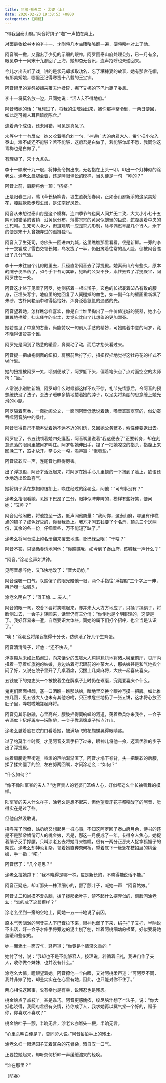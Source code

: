 ```yaml
---
title: 问棺-番外二 · 孟婆（上）
date: 2020-02-23 19:38:53 +0800
categories: [问棺]
---
```


“带我回泰山府。”阿音将绢子“啪”一声拍在桌上。

对面是收拾书本的李十一，才刚将几本古籍略略翻一遍，便将眼神对上了她。

阿音嘴一撇，又露出了少见的示弱的眼神。阿罗回泰山府处理公务，已一月有余，眼见李十一同宋十九都回了上海，她却杳无音讯，连声招呼也未递回来。

今儿才出去听了戏，讲的是状元郎求取功名，忘了糟糠妻的故事，她有那宫花帽，有那美娇娘，哪里还记得寒窑十八载的王宝钏。

阿音眼里的哀怨被翻来覆去地揉碎，挪了又挪的下巴也裹了委屈。

李十一将莫名放一边，只同她说：“活人入不得地府。”

阿音堵她的话：“我想过了，将我的生魂抽出来，搁你那神荼令里，一两日便回，如此定可掩人耳目暗度陈仓。”

连着两个成语，还未用错，可见是真急了。

未等李十一有反应，她又咬着嘴角刺一句：“神通广大的府君大人，带个把小鬼入泰山，难不成还不能够？若不能够，这府君是白做了，若能够你却不愿，我同你这青梅也是白做了。”

有理极了，宋十九点头。

李十一瞟宋十九一眼，将神荼令掏出来，无名指在上头一叩，叩出一个灯神似的涂老幺。涂老幺盘腿坐着，还是睡眼惺忪的模样，当头便是一句：“咋的？”

阿音上前，肩膀将他一顶：“挤挤。”

正是阳春三月，莺飞草长杨柳青，堤生涟漪荡春风，正如泰山府新添的这朵美娇花，腰肢款款步履生烟，是江南好风景。

阿音从未想过泰山府是这个模样，连四季节气也同人间并无二致，大大小小七十五阴司如错落的省镇，沿黄泉分布，薄雾冥冥的黄泉似蜿蜒的巨蛇，蛇腹裹着中央的生死司。生死司人极少，街道建筑一应是宋式形制，除却偶然零星几个行人，余下的便是宋十九曾嫌弃过的孤摊独马。

阿音入了生死司，仿佛头一回进四九城，这里瞧瞧那里看看，很是新鲜。一旁的李十一衣裳成了雪白交领长裙，乌发拢了一半，仍旧瘫着往常的高人脸，倒被阿音瞧出了几分气派。

李十一未往自个儿的殿里去，只径直带阿音去了浮提殿。她离泰山府有些久，原本的院子便冷落了，如今手下各司其职，她断的公案不多，索性搬去了浮提殿里，同阿罗住在一处。

阿音这才终于见着了阿罗，她侧搭着一根长辫子，玄色的长裙裹着凹凸有致的腰身，正埋头写字。地府里的她回复了人间褪掉的血色，如一副千年的壁画重新填了朱砂，古朴同艳丽中和得恰恰好，浑身泛着氤氲的通透的光。

阿音望着她，怎样瞧怎样喜欢，像是自土堆里掏出了一件价值连城的瓷器，她小心翼翼地捧着，扫去经年的尘土，发觉它比自个儿想象的更加漂亮。

她若瞧见了中意的古董，尚能赞叹一句前人手艺的精妙，可她瞧着中意的阿罗，竟不晓得该赞美个谁。

阿罗先是闻到了熟悉的暖香，鼻翼动了动，而后才抬头看过来。

阿音捉一把旗袍侧面的纽扣，肩膀前后拧了拧，扭扭捏捏地觉得这牡丹花的样式不够时髦。

她的扭捏被阿罗一笑，顷刻便散了，阿罗低下头，偏着笔头点了点对面空空的太师椅：“坐。”

人常说小别胜新婚，阿罗却什么时候都这样不疾不徐，礼节先情意后，令阿音的预想统统没了法子，没法子暧昧多情地搂着她的脖子，以足尖将紧绷的思念缠上她光滑的小腿。

阿罗隔着熏香，一面批阅公文，一面同阿音低低说着话，嗓音窸窸窣窣的，似幼蚕吞噬阿音脑中的桑叶。

阿音觉得自己不能再受着她不远不近的引诱，又因她公务繁多，索性便要退出去。

阿罗应了，令五钱领着她四处逛逛，阿音嘴里说着“我这便去了”正要转身，却在刻意遗落的眼风里被阿罗叫住。阿罗朝她伸出手，捏了一把她凉凉的指头，指腹上来回揉三下，这才放开，掌心处一勾，温声道：“慢着些。”

阿音软软应一声，连尾音也酥得厉害。

出了浮提殿，阿音才活泛起来，将阿罗在她手心儿里挠的一下搁到了脸上，欲语还休地透出盈盈喜气。

她将绢子系在旗袍的纽扣上，唤住经过的涂老幺，问他：“可有事没有？”

涂老幺抬眼看她，见她下巴昂了三分，眼神似睥非睥的，模样有些好笑，便问她：“又咋？”

阿音见他闲散，将他拉至一边，低声同他商量：“我问你，这泰山府，哪里有作糕点的铺子？成色好些的，你替我备上。我方才问五钱要了个名册，顶头三个送两份，其余的各一份，仔细着些，万不能短了缺了。”

涂老幺将阿音递上的名册翻来覆去地瞧，眨巴绿豆眼：“干啥？”

阿音不答，只循循善诱地问他：“你瞧瞧我，如今到了泰山府，该喊我一声什么？”

“阿音。”涂老幺声如洪钟。

见阿音想啐他，又飞快地改了：“音大奶奶。”

阿音深吸一口气，以瞧傻子的眼光瞪他一眼，两个手指往“浮提殿”三个字上一伸，再拎起一边眉头。

涂老幺明白了：“阎王媳……夫人。”

阿音的眼一弯，咬着下唇将笑噙起来，却并未大大方方地应了，只揉了揉绢子，将脸侧过去，一会子才转回来，话里仍有三分俏：“你倒也是个明事理的，这便是了。我好容易来一遭，自然要识大体些，同她的属下们打个招呼，也全当是认识了。”

“噢！”涂老幺将尾音拖得十分长，仿佛滚了好几个生鸡蛋。

阿音清清嗓子，赶他：“还不快去。”

浮提殿从未如此热闹过，向来话少的五钱大人尴尴尬尬地将诸人唤至前厅，见厅内扭着一穿着红旗袍的姑娘，身边站着府君跟前的神荼大人，那姑娘甚是和气地挨个问了好，又说在院子里开了几桌酒席，另摆上几桌麻将，大伙一起喜庆喜庆。

五钱底下的鬼吏头一个被按着坐在牌桌子上时仍在琢磨，究竟要喜庆个什么。

鬼吏们面面相觑，塞一口酒瞧一瞧那姑娘，暗地里交换个眼神再摸一把牌。如此推拉几回，见五钱大人也未有其他吩咐，只正襟危坐地扔了一张五饼，这才将心放至肚子里，哗啦啦地搓起麻将。

阿音见其乐融融，心里高兴，腰肢摇得同蜿蜒的河道，荡着香风你来我往，一会子去酒席上招呼再来一坛陈酿，一会子靠着牌桌子指点江山。

涂老幺皱着脸在院门口看着她，被满场飞的花蝴蝶晃得眼睛疼。

过了约莫半个时辰，才见阿音支着手扭了过来，眼神儿将他一拎，迈着优雅的步子出了浮提殿。

端着肩膀走至街道，喧嚣的声响渐渐匿了，阿音才塌下脊背，扶一把酸软的后腰，揉了揉笑僵了的脸，左右努两回嘴，才问涂老幺：“如何？”

“什么如何？”

“像不像陆军爷的夫人？”达官贵人的老婆们笼络人心，好似都这么个长袖善舞的模样。

陆军爷的夫人什么样子，涂老幺是想不起来，但他望着牙花子都咬酸了的阿音，觉得实在是过了些。

但他自然没敢说。

招呼完了同僚，姑奶奶又想起另一桩心事，不知这阿罗回了泰山府月余，侍书的还是不是那朵娇俏可人的桃金娘，若是，那这一月便成了一年，长得令人焦心。她捉着绢子反手撑腰，只叫涂老幺去将她寻来瞧瞧，很有一两分正房夫人捉拿狐媚子的架式。涂老幺却神色复杂，领着她直奔奈何桥，望着底下一簇簇花枝招展的桃金娘，手一指：“喏。”

阿音愣了：“几个意思？”

涂老幺拉她蹲下：“我不晓得是哪一株，应是新长的，不晓得能说话不能。”

阿音正疑惑，却听那头一株顶细小的，颤了颤叶子，喊她一声：“阿音姑娘。”

阿音丈二和尚摸不着头脑，拨了拨那嫩叶子，禁不起什么摆弄似的，侧脸问涂老幺：“怎的成了这幅模样？”

涂老幺坐到一旁的空地上，同她一五一十地说了前因。

原本气势汹汹的阿音夫人下巴耷拉下来，眼神也弱了下来，绢子拧了又拧，半晌说不出话，好一会子才伸手将旁边的泥土刨了刨，堆着阿桃细幼的根茎，好似要将她盖暖和些似的。

她一面添土一面叹气，轻声道：“你竟是个情深义重的。”

她忖了忖，说：“我却也不是不能够容人，按理说，若循着旧礼，我进门作了夫人，收你做个妹妹，也并没有什么。”

涂老幺大惊，瞪眼望着她。阿音撩他一个白眼，又对阿桃柔声道：“可阿罗不同，我并非嫁了她，却是实实在在心里有她，因此，也只能对你不住了。”

两心相悦这回事，说有幸也是有幸，说残忍也是残忍。

桃金娘点了点枝丫，甚是乖巧。阿音更感愧疚，绞尽脑汁想了个法子，说：“你大抵也晓得，我同府君很有交情，待你成了人，我求她再以冥气捏一个好的，赠予你，你喜欢不喜欢？”

桃金娘叶子一颤，半晌无言，涂老幺亦喉头一梗，半晌无言。

“心里头明白便是了，莫同旁人说。”阿音拍拍手上的残土。

涂老幺扫一眼满园子支着耳朵的花骨朵，暗自叹一口气。

正要拉她起来，却听奈何桥畔一声缓缓渡来的轻唤。

“谁在那里？”

（防吞）

